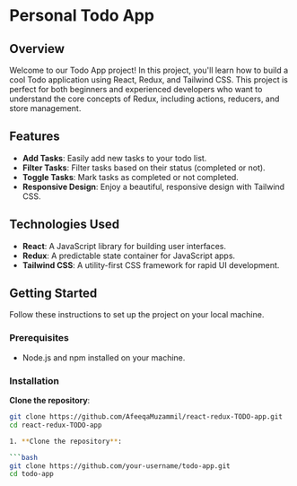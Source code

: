 # Personal Todo App 


## Overview

Welcome to our Todo App project! In this project, you'll learn how to build a cool Todo application using React, Redux, and Tailwind CSS. This project is perfect for both beginners and experienced developers who want to understand the core concepts of Redux, including actions, reducers, and store management.

## Features

- **Add Tasks**: Easily add new tasks to your todo list.
- **Filter Tasks**: Filter tasks based on their status (completed or not).
- **Toggle Tasks**: Mark tasks as completed or not completed.
- **Responsive Design**: Enjoy a beautiful, responsive design with Tailwind CSS.

## Technologies Used

- **React**: A JavaScript library for building user interfaces.
- **Redux**: A predictable state container for JavaScript apps.
- **Tailwind CSS**: A utility-first CSS framework for rapid UI development.

## Getting Started

Follow these instructions to set up the project on your local machine.

### Prerequisites

- Node.js and npm installed on your machine.

### Installation
**Clone the repository**:

   ```bash
   git clone https://github.com/AfeeqaMuzammil/react-redux-TODO-app.git
   cd react-redux-TODO-app

1. **Clone the repository**:

   ```bash
   git clone https://github.com/your-username/todo-app.git
   cd todo-app
